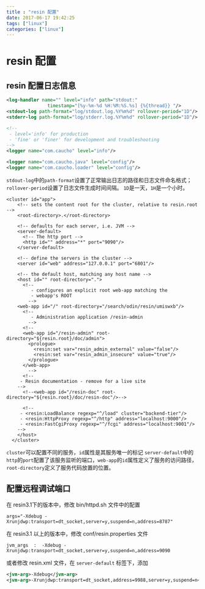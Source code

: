 ```yaml
---
title : "resin 配置"
date: 2017-06-17 19:42:25
tags: ["linux"]
categories: ["linux"]
---
```


# resin 配置
## resin 配置日志信息
```xml
<log-handler name="" level="info" path="stdout:"
               timestamp="[%y-%m-%d %H:%M:%S.%s] {%{thread}} "/>
<stdout-log path-format="log/stdout.log.%Y%m%d" rollover-period="1D"/>
<stderr-log path-format="log/stderr.log.%Y%m%d" rollover-period="1D"/>

<!--
 - level='info' for production
 - 'fine' or 'finer' for development and troubleshooting
-->
<logger name="com.caucho" level="info"/>

<logger name="com.caucho.java" level="config"/>
<logger name="com.caucho.loader" level="config"/>
```
`stdout-log`中的`path-format`设置了正常输出日志的路径和日志文件命名格式；`rollover-period`设置了日志文件生成时间间隔。 `1D`是一天，`1H`是一个小时。
<!-- more -->
```
<cluster id="app">
    <!-- sets the content root for the cluster, relative to resin.root -->
    <root-directory>.</root-directory>

    <!-- defaults for each server, i.e. JVM -->
    <server-default>
      <!-- The http port -->
      <http id="" address="*" port="9090"/>
    </server-default>

    <!-- define the servers in the cluster -->
    <server id="web" address="127.0.0.1" port="6801"/>

    <!-- the default host, matching any host name -->
    <host id="" root-directory=".">
      <!--
         - configures an explicit root web-app matching the
         - webapp's ROOT
        -->
	<web-app id="/" root-directory="/search/odin/resin/umiswxb"/>      
      <!--
         - Administration application /resin-admin
        -->
      <!--
      <web-app id="/resin-admin" root-directory="${resin.root}/doc/admin">
        <prologue>
          <resin:set var="resin_admin_external" value="false"/>
          <resin:set var="resin_admin_insecure" value="true"/>
        </prologue>
      </web-app>
        -->
      <!--
	 - Resin documentation - remove for a live site
	-->
      <!--<web-app id="/resin-doc" root-directory="${resin.root}/doc/resin-doc"/>-->

      <!--
	 - <resin:LoadBalance regexp="^/load" cluster="backend-tier"/>
	 - <resin:HttpProxy regexp="^/http" address="localhost:9000"/>
	 - <resin:FastCgiProxy regexp="^/fcgi" address="localhost:9001"/>
	-->
    </host>
  </cluster>
```
`cluster`可以配置不同的服务，`id`属性是其服务唯一的标记
`server-default`中的`http`的`port`配置了该服务监听的端口，`web-app`的`id`属性定义了服务的访问路径，`root-directory`定义了服务代码放置的位置。

## 配置远程调试端口

在 resin3.1下的版本中，修改 bin/httpd.sh 文件中的配置
```
args="-Xdebug -Xrunjdwp:transport=dt_socket,server=y,suspend=n,address=8787"
```
在 resin3.1 以上的版本中，修改 conf/resin.properties 文件
```
jvm_args  :  -Xdebug -Xrunjdwp:transport=dt_socket,server=y,suspend=n,address=9090  
```
或者修改 resin.xml 文件，在 `server-default` 标签下，添加
```xml
<jvm-arg>-Xdebug</jvm-arg>
<jvm-arg>-Xrunjdwp:transport=dt_socket,address=9988,server=y,suspend=n</jvm-arg>
```
